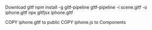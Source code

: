 Download gltf
 npm install -g gltf-pipeline
 gltf-pipeline -i scene.gltf -o iphone.gltf
 npx gltfjsx iphone.gltf 

 COPY iphone.gltf to public
 COPY iphone.js to Components